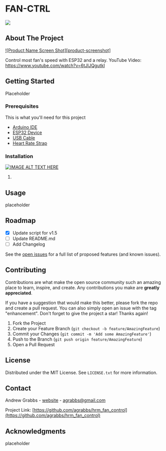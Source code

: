 # FAN-CTRL
<a href="https://www.buymeacoffee.com/andrewgrabbs"><img src="https://img.buymeacoffee.com/button-api/?text=Buy Andrew a croissant&emoji=🥐&slug=andrewgrabbs&button_colour=FFDD00&font_colour=000000&font_family=Poppins&outline_colour=000000&coffee_colour=ffffff" /></a>

<!-- ABOUT THE PROJECT -->
## About The Project

[![Product Name Screen Shot][product-screenshot]](https://example.com)

Control most fan's speed with ESP32  and a relay. 
YouTube Video: https://www.youtube.com/watch?v=6tJlJQgutkI

<!-- GETTING STARTED -->
## Getting Started

Placeholder

### Prerequisites

This is what you'll need for this project
* <a href="https://www.arduino.cc/en/software" target="_blank">Arduino IDE</a>
* <a href="https://amzn.to/3NBRKF2" target="_blank">ESP32 Device</a>
* <a href="https://amzn.to/47eZdRr" target="_blank">USB Cable</a>
* <a href="https://amzn.to/3NFXoWy" target="_blank">Heart Rate Strap</a>

### Installation

[![IMAGE ALT TEXT HERE](https://img.youtube.com/vi/6tJlJQgutkI/0.jpg)](https://www.youtube.com/watch?v=6tJlJQgutkI)

1. 


<!-- USAGE EXAMPLES -->
## Usage

placeholder

<!-- ROADMAP -->
## Roadmap

- [x] Update script for v1.5
- [ ] Update README.md
- [ ] Add Changelog

See the [open issues](https://github.com/agrabbs/hrm_fan_control/issues) for a full list of proposed features (and known issues).

<!-- CONTRIBUTING -->
## Contributing

Contributions are what make the open source community such an amazing place to learn, inspire, and create. Any contributions you make are **greatly appreciated**.

If you have a suggestion that would make this better, please fork the repo and create a pull request. You can also simply open an issue with the tag "enhancement".
Don't forget to give the project a star! Thanks again!

1. Fork the Project
2. Create your Feature Branch (`git checkout -b feature/AmazingFeature`)
3. Commit your Changes (`git commit -m 'Add some AmazingFeature'`)
4. Push to the Branch (`git push origin feature/AmazingFeature`)
5. Open a Pull Request

<!-- LICENSE -->
## License

Distributed under the MIT License. See `LICENSE.txt` for more information.

<!-- CONTACT -->
## Contact

Andrew Grabbs - [website](https://www.andrewgrabbs.com) - agrabbs@gmail.com

Project Link: [https://github.com/agrabbs/hrm_fan_control](https://github.com/agrabbs/hrm_fan_control)

<!-- ACKNOWLEDGMENTS -->
## Acknowledgments

placeholder

<!-- MARKDOWN LINKS & IMAGES -->
<!-- https://www.markdownguide.org/basic-syntax/#reference-style-links -->